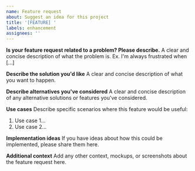 ```yaml
---
name: Feature request
about: Suggest an idea for this project
title: '[FEATURE] '
labels: enhancement
assignees: ''
---
```


**Is your feature request related to a problem? Please describe.**
A clear and concise description of what the problem is. Ex. I'm always frustrated when [...]

**Describe the solution you'd like**
A clear and concise description of what you want to happen.

**Describe alternatives you've considered**
A clear and concise description of any alternative solutions or features you've considered.

**Use cases**
Describe specific scenarios where this feature would be useful:
1. Use case 1...
2. Use case 2...

**Implementation ideas**
If you have ideas about how this could be implemented, please share them here.

**Additional context**
Add any other context, mockups, or screenshots about the feature request here.
